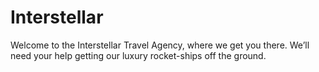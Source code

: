 # Interstellar
Welcome to the Interstellar Travel Agency, where we get you there. We’ll need your help getting our luxury rocket-ships off the ground.
